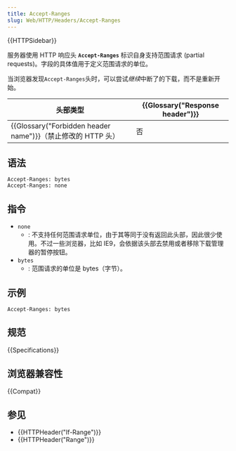 ```yaml
---
title: Accept-Ranges
slug: Web/HTTP/Headers/Accept-Ranges
---
```


{{HTTPSidebar}}

服务器使用 HTTP 响应头 **`Accept-Ranges`** 标识自身支持范围请求 (partial requests)。字段的具体值用于定义范围请求的单位。

当浏览器发现`Accept-Ranges`头时，可以尝试*继续*中断了的下载，而不是重新开始。

| 头部类型                                                    | {{Glossary("Response header")}} |
| ----------------------------------------------------------- | ------------------------------- |
| {{Glossary("Forbidden header name")}}（禁止修改的 HTTP 头） | 否                              |

## 语法

```plain
Accept-Ranges: bytes
Accept-Ranges: none
```

## 指令

- `none`
  - : 不支持任何范围请求单位，由于其等同于没有返回此头部，因此很少使用。不过一些浏览器，比如 IE9，会依据该头部去禁用或者移除下载管理器的暂停按钮。
- `bytes`
  - : 范围请求的单位是 bytes（字节）。

## 示例

```plain
Accept-Ranges: bytes
```

## 规范

{{Specifications}}

## 浏览器兼容性

{{Compat}}

## 参见

- {{HTTPHeader("If-Range")}}
- {{HTTPHeader("Range")}}
